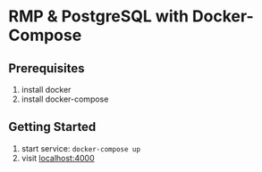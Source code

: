 # RMP & PostgreSQL with Docker-Compose 

Prerequisites
-------------
1. install docker
2. install docker-compose

Getting Started
---------------
1. start service: `docker-compose up`
2. visit [localhost:4000](localhost:4000)
